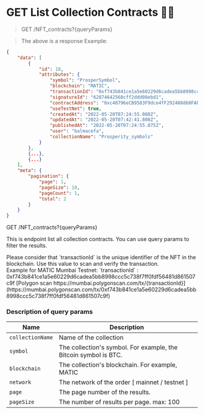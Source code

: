 # GET List Collection Contracts 🕌📰

> GET /NFT_contracts?{queryParams}

> The above is a response Example:

```json
{
    "data": [
        {
            "id": 18,
            "attributes": {
                "symbol": "ProsperSymbol",
                "blockchain": "MATIC",
                "transactionId": "0xf743b841ce1a5e60229d6cadea5bb8998ccc5c738f7ff0fdf56481d861507c9f",
                "signatureId": "62874642568cff2ddd08ebd1",
                "contractAddress": "0xc40796eCB9583F9dce4fF292408d60FAFBa6e16E",
                "useTestNet": true,
                "createdAt": "2022-05-20T07:24:55.080Z",
                "updatedAt": "2022-05-20T07:42:41.808Z",
                "publishedAt": "2022-05-20T07:24:55.075Z",
                "user": "balmacefa",
                "collectionName": "Prosperity_symbols"
            }
        },
        {...},
        {...}
    ],
    "meta": {
        "pagination": {
            "page": 1,
            "pageSize": 10,
            "pageCount": 1,
            "total": 2
        }
    }
}

```
<aside class="notice">
GET /NFT_contracts?{queryParams}
</aside>


This is endpoint list all collection contracts.
You can use query params to filter the results.

<aside class="warning">
Please consider that `transactionId` is the unique identifier of the NFT in the blockchain.
Use this value to scan and verify the transaction.
</aside>
Example for MATIC Mumbai Testnet:
`transactionId` : 0xf743b841ce1a5e60229d6cadea5bb8998ccc5c738f7ff0fdf56481d861507c9f
[Polygon scan https://mumbai.polygonscan.com/tx/{transactionId}](https://mumbai.polygonscan.com/tx/0xf743b841ce1a5e60229d6cadea5bb8998ccc5c738f7ff0fdf56481d861507c9f)



### Description of query params

| Name | Description |
| ---- | ----------- |
`collectionName` | Name of the collection |
`symbol` | The collection's symbol. For example, the Bitcoin symbol is BTC. |
`blockchain` | The collection's blockchain. For example, MATIC |
`network` | The network of the order [ mainnet / testnet ] |
`page` | The page number of the results. |
`pageSize` | The number of results per page. max: 100 |





